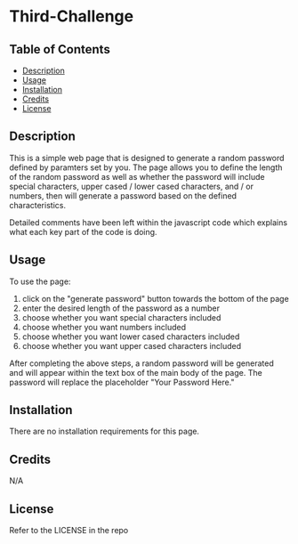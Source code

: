 # Third-Challenge

## Table of Contents
- [Description](#description)
- [Usage](#usage)
- [Installation](#installation)
- [Credits](#credits)
- [License](#license)

## Description
This is a simple web page that is designed to generate a random password defined by paramters set by you. The page allows you to define the length of the random password as well as 
whether the password will include special characters, upper cased / lower cased characters, and / or numbers, then will generate a password based on the defined characteristics.

Detailed comments have been left within the javascript code which explains what each key part of the code is doing. 

## Usage
To use the page:
1. click on the "generate password" button towards the bottom of the page
2. enter the desired length of the password as a number
3. choose whether you want special characters included
4. choose whether you want numbers included
5. choose whether you want lower cased characters included
6. choose whether you want upper cased characters included

After completing the above steps, a random password will be generated and will appear within the text box of the main body of the page. The password will replace the placeholder "Your Password Here."

## Installation
There are no installation requirements for this page.

## Credits
N/A

## License
Refer to the LICENSE in the repo